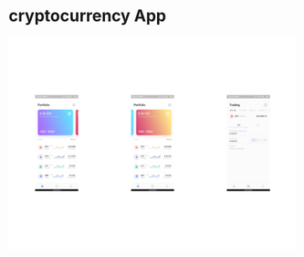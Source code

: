 # cryptocurrency App

![alt text](https://github.com/Dennis247/cryproapp_test/blob/main/assets/screenshot/screenshot.png)
